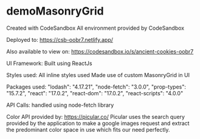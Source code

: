 # demoMasonryGrid

Created with CodeSandbox
All environment provided by CodeSandbox

Deployed to:
https://csb-oobr7.netlify.app/

Also available to view on:
https://codesandbox.io/s/ancient-cookies-oobr7

UI Framework:
Built using ReactJs

Styles used:
All inline styles used
Made use of custom MasonryGrid in UI

Packages used:
"lodash": "4.17.21",
"node-fetch": "3.0.0",
"prop-types": "15.7.2",
"react": "17.0.2",
"react-dom": "17.0.2",
"react-scripts": "4.0.0"

API Calls:
handled using node-fetch library

Color API provided by:
https://picular.co/
Picular uses the search query provided by the application to make a google images request and extract the predominant color space in use which fits our need perfectly.
